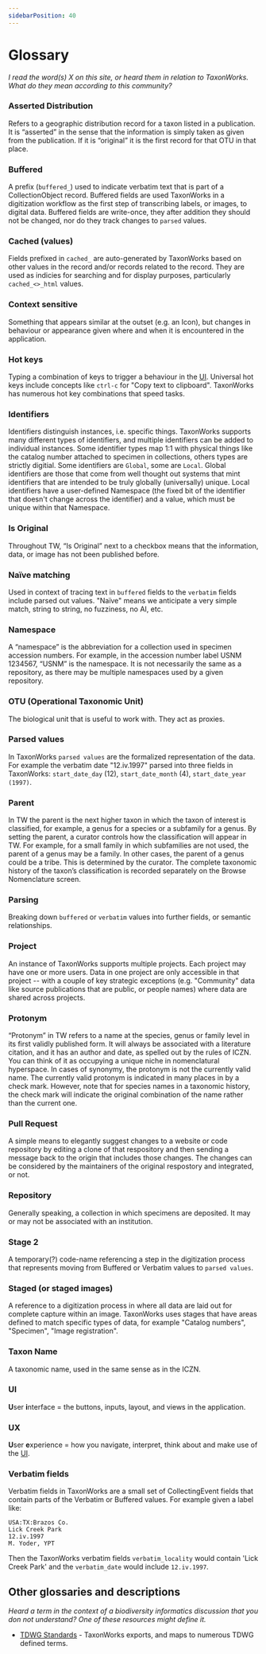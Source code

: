 ```yaml
---
sidebarPosition: 40 
---
```


# Glossary
_I read the word(s) X on this site, or heard them in relation to TaxonWorks. What do they mean according to this community?_

### Asserted Distribution
Refers to a geographic distribution record for a taxon listed in a publication. It is “asserted” in the sense that the information is simply taken as given from the publication. If it is “original” it is the first record for that OTU in that place.

### Buffered
A prefix (`buffered_`) used to indicate verbatim text that is part of a CollectionObject record. Buffered fields are used TaxonWorks in a digitization workflow as the first step of transcribing labels, or images, to digital data. Buffered fields are write-once, they after addition they should not be changed, nor do they track changes to `parsed` values.

### Cached (values)
Fields prefixed in `cached_` are auto-generated by TaxonWorks based on other values in the record and/or records related to the record. They are used as indicies for searching and for display purposes, particularly `cached_<>_html` values.

### Context sensitive
Something that appears similar at the outset (e.g. an Icon), but changes in behaviour or appearance given where and when it is encountered in the application.

### Hot keys
Typing a combination of keys to trigger a behaviour in the [UI](/about/glossary#UI). Universal hot keys include concepts like `ctrl-c` for "Copy text to clipboard". TaxonWorks has numerous hot key combinations that speed tasks.

### Identifiers
Identifiers distinguish instances, i.e. specific things. TaxonWorks supports many different types of identifiers, and multiple identifiers can be added to individual instances. Some identifier types map 1:1 with physical things like the catalog number attached to specimen in collections, others types are strictly digitial. Some identifiers are `Global`, some are `Local`. Global identifiers are those that come from well thought out systems that mint identifiers that are intended to be truly globally (universally) unique. Local identifiers have a user-defined Namespace (the fixed bit of the identifier that doesn't change across the identifier) and a value, which must be unique within that Namespace.

### Is Original
Throughout TW, “Is Original” next to a checkbox means that the information, data, or image has not been published before.

### Naïve matching
Used in context of tracing text in `buffered` fields to the `verbatim` fields include parsed out values. "Naïve" means we anticipate a very simple match, string to string, no fuzziness, no AI, etc.

### Namespace
A “namespace” is the abbreviation for a collection used in specimen accession numbers. For example, in the accession number label USNM 1234567, “USNM” is the namespace. It is not necessarily the same as a repository, as there may be multiple namespaces used by a given repository.

### OTU (Operational Taxonomic Unit)
The biological unit that is useful to work with. They act as proxies.

### Parsed values
In TaxonWorks `parsed values` are the formalized representation of the data. For example the verbatim date "12.iv.1997" parsed into three fields in TaxonWorks: `start_date_day` (12), `start_date_month` (4), `start_date_year (1997)`.

### Parent
In TW the parent is the next higher taxon in which the taxon of interest is classified, for example, a genus for a species or a subfamily for a genus. By setting the parent, a curator controls how the classification will appear in TW. For example, for a small family in which subfamilies are not used, the parent of a genus may be a family. In other cases, the parent of a genus could be a tribe.  This is determined by the curator. The complete taxonomic history of the taxon’s classification is recorded separately on the Browse Nomenclature screen.

### Parsing
Breaking down `buffered` or `verbatim` values into further fields, or semantic relationships.

### Project
An instance of TaxonWorks supports multiple projects. Each project may have one or more users. Data in one project are only accessible in that project -- with a couple of key strategic exceptions (e.g. "Community" data like source publications that are public, or people names) where data are shared across projects.

### Protonym
“Protonym” in TW refers to a name at the species, genus or family level in its first validly published form. It will always be associated with a literature citation, and it has an author and date, as spelled out by the rules of ICZN. You can think of it as occupying a unique niche in nomenclatural hyperspace. In cases of synonymy, the protonym is not the currently valid name. The currently valid protonym is indicated in many places in by a check mark. However, note that for species names in a taxonomic history, the check mark will indicate the original combination of the name rather than the current one.

### Pull Request
A simple means to elegantly suggest changes to a website or code repository by editing a clone of that respository and then sending a message back to the origin that includes those changes. The changes can be considered by the maintainers of the original respostory and integrated, or not.

### Repository
Generally speaking, a collection in which specimens are deposited.  It may or may not be associated with an institution.

### Stage 2
A temporary(?) code-name referencing a step in the digitization process that represents moving from Buffered or Verbatim values to `parsed values`.

### Staged (or staged images)
A reference to a digitization process in where all data are laid out for complete capture within an image. TaxonWorks uses stages that have areas defined to match specific types of data, for example "Catalog numbers", "Specimen", "Image registration".

### Taxon Name
A taxonomic name, used in the same sense as in the ICZN.

### UI
**U**ser **i**nterface = the buttons, inputs, layout, and views in the application.

### UX
**U**ser **e**xperience = how you navigate, interpret, think about and make use of the [UI](/about/glossary#UI).

### Verbatim fields
Verbatim fields in TaxonWorks are a small set of CollectingEvent fields that contain parts of the Verbatim or Buffered values. For example given a label like:
```
USA:TX:Brazos Co.
Lick Creek Park
12.iv.1997
M. Yoder, YPT
```
Then the TaxonWorks verbatim fields `verbatim_locality` would contain 'Lick Creek Park' and the `verbatim_date` would include `12.iv.1997`.

## Other glossaries and descriptions

_Heard a term in the context of a biodiversity informatics discussion that you don not understand? One of these resources might define it._

* [TDWG Standards](https://www.tdwg.org/standards/) - TaxonWorks exports, and maps to numerous TDWG defined terms.

